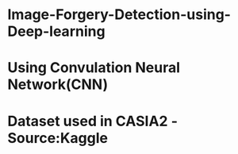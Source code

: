 # Image-Forgery-Detection-using-Deep-learning
# Using Convulation Neural Network(CNN)
# Dataset used in CASIA2 -Source:Kaggle
